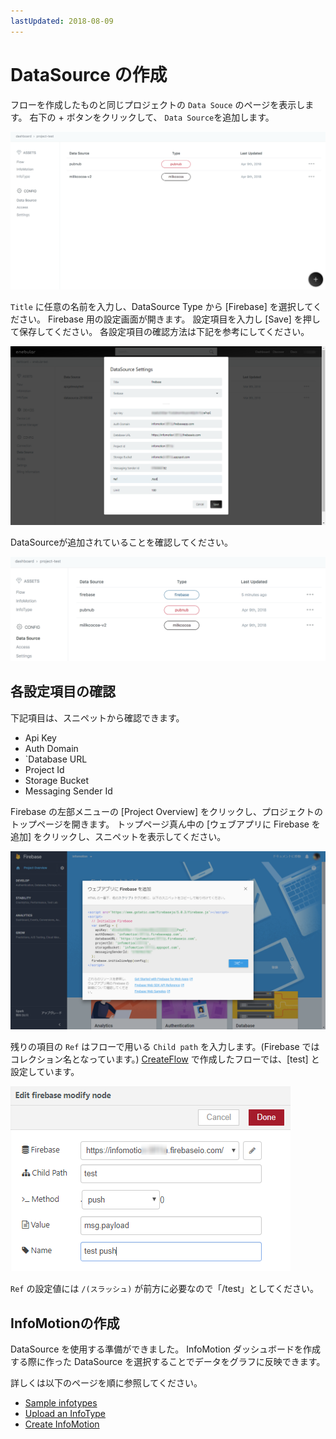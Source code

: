 ```yaml
---
lastUpdated: 2018-08-09
---
```


# DataSource の作成


フローを作成したものと同じプロジェクトの `Data Souce` のページを表示します。
右下の + ボタンをクリックして、 `Data Source`を追加します。

![CreateDataSource-datasource](./../../../../img/InfoMotion/DataSource/firebase/CreateDataSource-datasource.png)


`Title` に任意の名前を入力し、DataSource Type から [Firebase] を選択してください。
Firebase 用の設定画面が開きます。
設定項目を入力し [Save] を押して保存してください。
各設定項目の確認方法は下記を参考にしてください。


![CreateDataSource-settings](./../../../../img/InfoMotion/DataSource/firebase/CreateDataSource-settings.png)


DataSourceが追加されていることを確認してください。

![CreateDataSource-newOne](./../../../../img/InfoMotion/DataSource/firebase/CreateDataSource-newOne.png)

## 各設定項目の確認

下記項目は、スニペットから確認できます。

* Api Key
* Auth Domain
* `Database URL
* Project Id
* Storage Bucket
* Messaging Sender Id

Firebase の左部メニューの [Project Overview] をクリックし、プロジェクトのトップページを開きます。
トップページ真ん中の [ウェブアプリに Firebase を追加] をクリックし、スニペットを表示してください。

![Setup-firebaseKeys-ja](./../../../../img/InfoMotion/DataSource/firebase/Setup-firebaseKeys-ja.png)

残りの項目の `Ref` はフローで用いる `Child path` を入力します。(Firebase ではコレクション名となっています。)
[CreateFlow](./CreateFlow.md) で作成したフローでは、[test] と設定しています。

![CreateFlow-firebaseNode](./../../../../img/InfoMotion/DataSource/firebase/CreateFlow-firebaseNode.png)

`Ref` の設定値には `/(スラッシュ)` が前方に必要なので「/test」としてください。



## InfoMotionの作成

DataSource を使用する準備ができました。
InfoMotion ダッシュボードを作成する際に作った DataSource を選択することでデータをグラフに反映できます。

詳しくは以下のページを順に参照してください。

* [Sample infotypes](./../../SampleInfoTypes.md)
* [Upload an InfoType](./../../UploadInfoType.md)
* [Create InfoMotion](./../../CreateInfoMotion.md)